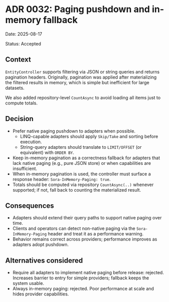 # ADR 0032: Paging pushdown and in-memory fallback

Date: 2025-08-17

Status: Accepted

## Context

`EntityController` supports filtering via JSON or string queries and returns pagination headers.
Originally, pagination was applied after materializing the filtered results in memory, which is simple but inefficient for large datasets.

We also added repository-level `CountAsync` to avoid loading all items just to compute totals.

## Decision

- Prefer native paging pushdown to adapters when possible.
  - LINQ-capable adapters should apply `Skip/Take` and sorting before execution.
  - String-query adapters should translate to `LIMIT/OFFSET` (or equivalent) with `ORDER BY`.
- Keep in-memory pagination as a correctness fallback for adapters that lack native paging (e.g., pure JSON store) or when capabilities are insufficient.
- When in-memory pagination is used, the controller must surface a response header: `Sora-InMemory-Paging: true`.
- Totals should be computed via repository `CountAsync(..)` whenever supported; if not, fall back to counting the materialized result.

## Consequences

- Adapters should extend their query paths to support native paging over time.
- Clients and operators can detect non-native paging via the `Sora-InMemory-Paging` header and treat it as a performance warning.
- Behavior remains correct across providers; performance improves as adapters adopt pushdown.

## Alternatives considered

- Require all adapters to implement native paging before release: rejected. Increases barrier to entry for simple providers; fallback keeps the system usable.
- Always in-memory paging: rejected. Poor performance at scale and hides provider capabilities.
